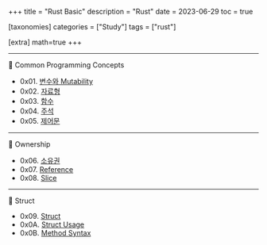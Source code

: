 +++
title = "Rust Basic"
description = "Rust"
date = 2023-06-29
toc = true

[taxonomies]
categories = ["Study"]
tags = ["rust"]

[extra]
math=true
+++

---
📙 Common Programming Concepts
- 0x01. [변수와 Mutability](@/post/0x01_variable_and_mutability.md)
- 0x02. [자료형](@/post/0x02_data_type.md)
- 0x03. [함수](@/post/0x03_functions.md)
- 0x04. [주석](@/post/0x04_comment.md)
- 0x05. [제어문](@/post/0x05_control_flow.md)

---
📙 Ownership
- 0x06. [소유권](@/post/0x06_ownership.md)
- 0x07. [Reference](@/post/0x07_reference.md)
- 0x08. [Slice](@/post/0x08_slice.md)

---
📙 Struct
- 0x09. [Struct](@/post/0x09_struct.md)
- 0x0A. [Struct Usage](@/post/0x0A_struct_usage.md)
- 0x0B. [Method Syntax](@/post/0x0B_method.md)
